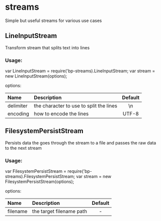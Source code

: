 # streams
Simple but useful streams for various use cases

## LineInputStream

Transform stream that splits text into lines

### Usage:
var LineInputStream = require('bp-streams).LineInputStream;
var stream = new LineInputStream(options);

options:

| Name          | Description           | Default  |
| :------------ |:-------------| :-----:|
| delimiter     | the character to use to split the lines | \n |
| encoding      | how to encode the lines | UTF-8

## FilesystemPersistStream

Persists data the goes through the stream to a file and passes the raw data to the next stream

### Usage:
var FilesystemPersistStream = require('bp-streams).FilesystemPersistStream;
var stream = new FilesystemPersistStream(options);

options:

| Name          | Description           | Default  |
| :------------ |:-------------| :-----:|
| filename     | the target filename path | - |




